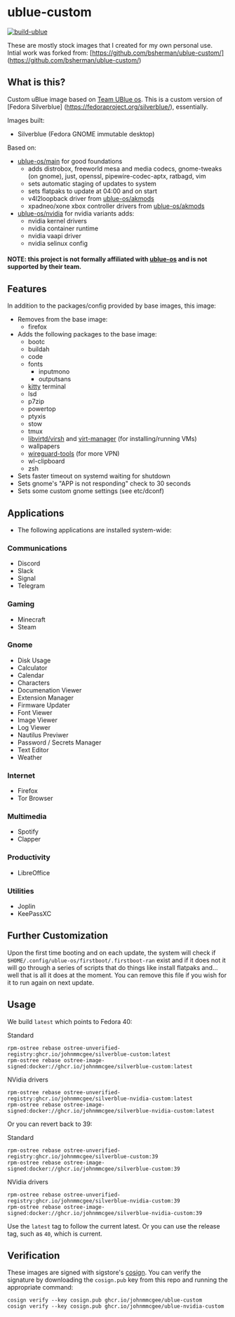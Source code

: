 # ublue-custom

[![build-ublue](https://github.com/johnmmcgee/ublue-custom/actions/workflows/build.yml/badge.svg)](https://github.com/johnmmcgee/ublue-custom/actions/workflows/build.yml)

These are mostly stock images that I created for my own personal use.  
Intial work was forked from: [https://github.com/bsherman/ublue-custom/] (https://github.com/bsherman/ublue-custom/)

## What is this?

Custom uBlue image based on [Team UBlue os](https://github.com/ublue-os).
This is a custom version of [Fedora Silverblue] (https://fedoraproject.org/silverblue/), essentially. 

Images built:
- Silverblue (Fedora GNOME immutable desktop)

Based on:
- [ublue-os/main](https://github.com/ublue-os/main) for good foundations
  - adds distrobox, freeworld mesa and media codecs, gnome-tweaks (on gnome), just, openssl, pipewire-codec-aptx, ratbagd, vim
  - sets automatic staging of updates to system
  - sets flatpaks to update at 04:00 and on start
  - v4l2loopback driver from [ublue-os/akmods](https://github.com/ublue-os/akmods)
  - xpadneo/xone xbox controller drivers from [ublue-os/akmods](https://github.com/ublue-os/akmods)
- [ublue-os/nvidia](https://github.com/ublue-os/nvidia) for nvidia variants adds:
  - nvidia kernel drivers
  - nvidia container runtime
  - nvidia vaapi driver
  - nvidia selinux config

#### NOTE: this project is not formally affiliated with [ublue-os](https://github.com/ublue-os/) and is not supported by their team.

## Features

In addition to the packages/config provided by base images, this image:
- Removes from the base image:
  - firefox
- Adds the following packages to the base image:
  - bootc
  - buildah
  - code
  - fonts
    - inputmono
    - outputsans
  - [kitty](https://sw.kovidgoyal.net/kitty/) terminal
  - lsd
  - p7zip
  - powertop
  - ptyxis
  - stow
  - tmux
  - [libvirtd/virsh](https://libvirt.org/) and [virt-manager](https://virt-manager.org/) (for installing/running VMs)
  - wallpapers
  - [wireguard-tools](https://www.wireguard.com/) (for more VPN)
  - wl-clipboard
  - zsh
- Sets faster timeout on systemd waiting for shutdown
- Sets gnome's "APP is not responding" check to 30 seconds
- Sets some custom gnome settings (see etc/dconf)

## Applications

- The following applications are installed system-wide:
### Communications
- Discord
- Slack
- Signal
- Telegram

### Gaming
- Minecraft
- Steam

### Gnome
- Disk Usage
- Calculator
- Calendar
- Characters
- Documenation Viewer
- Extension Manager
- Firmware Updater
- Font Viewer
- Image Viewer
- Log Viewer
- Nautilus Previwer
- Password / Secrets Manager
- Text Editor
- Weather

### Internet
- Firefox
- Tor Browser

### Multimedia
- Spotify
- Clapper

### Productivity
- LibreOffice

### Utilities
- Joplin
- KeePassXC
## Further Customization

Upon the first time booting and on each update, the system will check if `$HOME/.config/ublue-os/firstboot/.firstboot-ran` exist and if it does not it will go through a series of scripts that do things like install flatpaks and... well that is all it does at the moment.  You can remove this file if you wish for it to run again on next update.

## Usage

We build `latest` which points to Fedora 40:

  Standard
  
    rpm-ostree rebase ostree-unverified-registry:ghcr.io/johnmmcgee/silverblue-custom:latest
    rpm-ostree rebase ostree-image-signed:docker://ghcr.io/johnmmcgee/silverblue-custom:latest

  NVidia drivers
  
    rpm-ostree rebase ostree-unverified-registry:ghcr.io/johnmmcgee/silverblue-nvidia-custom:latest
    rpm-ostree rebase ostree-image-signed:docker://ghcr.io/johnmmcgee/silverblue-nvidia-custom:latest

Or you can revert back to 39:

  Standard
  
    rpm-ostree rebase ostree-unverified-registry:ghcr.io/johnmmcgee/silverblue-custom:39
    rpm-ostree rebase ostree-image-signed:docker://ghcr.io/johnmmcgee/silverblue-custom:39

  NVidia drivers
  
    rpm-ostree rebase ostree-unverified-registry:ghcr.io/johnmmcgee/silverblue-nvidia-custom:39
    rpm-ostree rebase ostree-image-signed:docker://ghcr.io/johnmmcgee/silverblue-nvidia-custom:39

Use the `latest` tag to follow the current latest.  Or you can use the release tag, such as `40`, which is current. 

## Verification

These images are signed with sigstore's [cosign](https://docs.sigstore.dev/cosign/overview/). You can verify the signature by downloading the `cosign.pub` key from this repo and running the appropriate command:

    cosign verify --key cosign.pub ghcr.io/johnmmcgee/ublue-custom
    cosign verify --key cosign.pub ghcr.io/johnmmcgee/ublue-nvidia-custom
